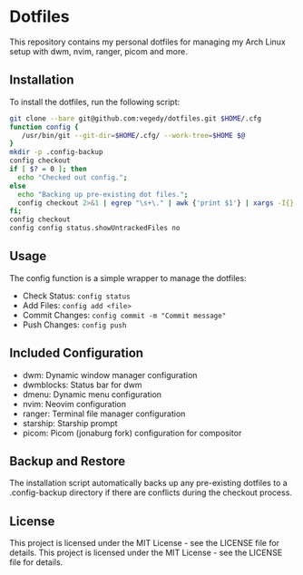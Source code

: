 # Dotfiles

This repository contains my personal dotfiles for managing my Arch Linux setup with dwm, nvim, ranger, picom and more.

## Installation

To install the dotfiles, run the following script:

```bash
git clone --bare git@github.com:vegedy/dotfiles.git $HOME/.cfg
function config {
   /usr/bin/git --git-dir=$HOME/.cfg/ --work-tree=$HOME $@
}
mkdir -p .config-backup
config checkout
if [ $? = 0 ]; then
  echo "Checked out config.";
else
  echo "Backing up pre-existing dot files.";
  config checkout 2>&1 | egrep "\s+\." | awk {'print $1'} | xargs -I{} mv {} .config-backup/{}
fi;
config checkout
config config status.showUntrackedFiles no
```

## Usage

The config function is a simple wrapper to manage the dotfiles:

- Check Status: ```config status```
- Add Files: ```config add <file>```
- Commit Changes: ```config commit -m "Commit message"```
- Push Changes: ```config push```

## Included Configuration

- dwm: Dynamic window manager configuration
- dwmblocks: Status bar for dwm
- dmenu: Dynamic menu configuration
- nvim: Neovim configuration
- ranger: Terminal file manager configuration
- starship: Starship prompt
- picom: Picom (jonaburg fork) configuration for compositor

## Backup and Restore

The installation script automatically backs up any pre-existing dotfiles to a .config-backup directory if there are conflicts during the checkout process.

## License

This project is licensed under the MIT License - see the LICENSE file for details.
This project is licensed under the MIT License - see the LICENSE file for details.
